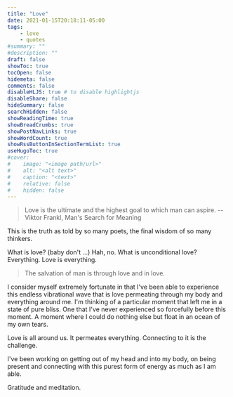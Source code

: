 ```yaml
---
title: "Love"
date: 2021-01-15T20:18:11-05:00
tags:
    - love
    - quotes
#summary: ""
#description: ""
draft: false
showToc: true
tocOpen: false
hidemeta: false
comments: false
disableHLJS: true # to disable highlightjs
disableShare: false
hideSummary: false
searchHidden: false
showReadingTime: true
showBreadCrumbs: true
showPostNavLinks: true
showWordCount: true
showRssButtonInSectionTermList: true
useHugoToc: true
#cover:
#    image: "<image path/url>"
#    alt: "<alt text>"
#    caption: "<text>"
#    relative: false
#    hidden: false
---
```


> Love is the ultimate and the highest goal to which man can aspire.
> -- Viktor Frankl, Man's Search for Meaning

This is the truth as told by so many poets, the final wisdom of so many thinkers.

What is love? (baby don't ...) Hah, no. What is unconditional love? Everything. Love is everything.

> The salvation of man is through love and in love.

I consider myself extremely fortunate in that I've been able to experience this endless vibrational wave that is love permeating through my body and everything around me. I'm thinking of a particular moment that left me in a state of pure bliss. One that I've never experienced so forcefully before this moment. A moment where I could do nothing else but float in an ocean of my own tears.

Love is all around us. It permeates everything. Connecting to it is the challenge.

I've been working on getting out of my head and into my body, on being present and connecting with this purest form of energy as much as I am able.

Gratitude and meditation.

